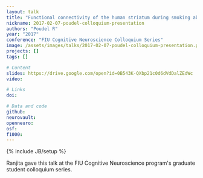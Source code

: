 ```yaml
---
layout: talk
title: "Functional connectivity of the human striatum during smoking abstinence and pharmacologic administration"
nickname: 2017-02-07-poudel-colloquium-presentation
authors: "Poudel R"
year: "2017"
conference: "FIU Cognitive Neuroscience Colloquium Series"
image: /assets/images/talks/2017-02-07-poudel-colloquium-presentation.png
projects: []
tags: []

# Content
slides: https://drive.google.com/open?id=0B543K-QXbp21c0d6dVdDalZEdWc
video:

# Links
doi:

# Data and code
github:
neurovault:
openneuro:
osf:
f1000:
---
```

{% include JB/setup %}

Ranjita gave this talk at the FIU Cognitive Neuroscience program's graduate student colloquium series.
